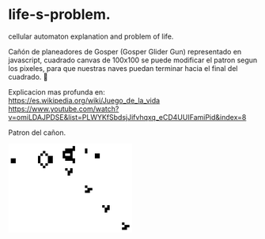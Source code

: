 # life-s-problem.
cellular automaton explanation and problem of life.




Cañón de planeadores de Gosper (Gosper Glider Gun) representado en javascript, cuadrado canvas de 100x100 se puede modificar el patron segun los pixeles, para que nuestras naves puedan terminar hacia el final del cuadrado. 🦠

Explicacion mas profunda en: https://es.wikipedia.org/wiki/Juego_de_la_vida
https://www.youtube.com/watch?v=omiLDAJPDSE&list=PLWYKfSbdsjJifvhqxq_eCD4UUIFamiPid&index=8

Patron del cañon.

![image](https://github.com/JcontrerasV1997/life-s-problem./blob/main/Gospers_glider_gun%20(1).gif)
